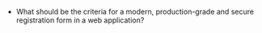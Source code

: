 - What should be the criteria for a modern, production-grade and secure registration form in a web application?
